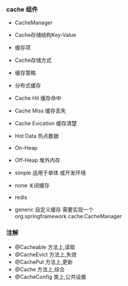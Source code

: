 ### cache 组件
- CacheManager
- Cache存储结构Key-Value
- 缓存项
- Cache存储方式
- 缓存策略
- 分布式缓存
- Cache Hit 缓存命中
- Cache Miss 缓存丢失
- Cache Evication 缓存清楚
- Hot Data 热点数据
- On-Heap
- Off-Heap 堆外内存

- simple 适用于单体 或开发环境
- none 关闭缓存
- redis
- generic 自定义缓存 需要实现一个org.springframework.cache.CacheManager

### 注解
- @Cacheable 方法上,读取
- @CacheEvict 方法上,失效
- @CachePut 方法上,更新
- @Cache    方法上,综合
- @CacheConfig 类上,公共设置